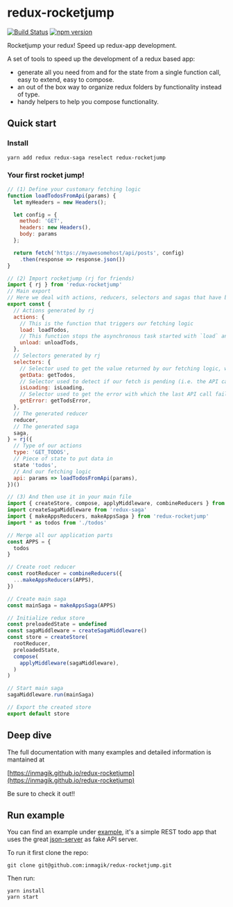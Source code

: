 # redux-rocketjump
[![Build Status](https://travis-ci.org/inmagik/redux-rocketjump.svg?branch=master)](https://travis-ci.org/inmagik/redux-rocketjump)
[![npm version](https://badge.fury.io/js/redux-rocketjump.svg)](https://badge.fury.io/js/redux-rocketjump)

Rocketjump your redux! Speed up redux-app development.

A set of tools to speed up the development of a redux based app:

- generate all you need from and for the state from a single function call, easy to extend, easy to compose.
- an out of the box way to organize redux folders by functionality instead of type.
- handy helpers to help you compose functionality.

## Quick start

### Install

```shell
yarn add redux redux-saga reselect redux-rocketjump
```

### Your first rocket jump!
```js
// (1) Define your customary fetching logic
function loadTodosFromApi(params) {
  let myHeaders = new Headers();

  let config = { 
    method: 'GET',
    headers: new Headers(),
    body: params
  };

  return fetch('https://myawesomehost/api/posts', config)
    .then(response => response.json())
}

// (2) Import rocketjump (rj for friends) 
import { rj } from 'redux-rocketjump'
// Main export
// Here we deal with actions, reducers, selectors and sagas that have been created for us
export const {
  // Actions generated by rj
  actions: {
    // This is the function that triggers our fetching logic
    load: loadTodos,
    // This function stops the asynchronous task started with `load` and clears the state
    unload: unloadTods,
  },
  // Selectors generated by rj
  selectors: {
    // Selector used to get the value returned by our fetching logic, when ready
    getData: getTodos,
    // Selector used to detect if our fetch is pending (i.e. the API call is loading)
    isLoading: isLoading,
    // Selector used to get the error with which the last API call failed (if available)
    getError: getTodsError,
  },
  // The generated reducer
  reducer,
  // The generated saga
  saga,
} = rj({
  // Type of our actions
  type: 'GET_TODOS',
  // Piece of state to put data in
  state 'todos',
  // And our fetching logic
  api: params => loadTodosFromApi(params),
})()

// (3) And then use it in your main file
import { createStore, compose, applyMiddleware, combineReducers } from 'redux'
import createSagaMiddleware from 'redux-saga'
import { makeAppsReducers, makeAppsSaga } from 'redux-rocketjump'
import * as todos from './todos'

// Merge all our application parts
const APPS = {
  todos
}

// Create root reducer
const rootReducer = combineReducers({
  ...makeAppsReducers(APPS),
})

// Create main saga
const mainSaga = makeAppsSaga(APPS)

// Initialize redux store
const preloadedState = undefined
const sagaMiddleware = createSagaMiddleware()
const store = createStore(
  rootReducer,
  preloadedState,
  compose(
    applyMiddleware(sagaMiddleware),
  )
)

// Start main saga
sagaMiddleware.run(mainSaga)

// Export the created store
export default store
```

## Deep dive
The full documentation with many examples and detailed information is mantained at

[https://inmagik.github.io/redux-rocketjump](https://inmagik.github.io/redux-rocketjump)

Be sure to check it out!!


## Run example
You can find an example under [example](https://github.com/inmagik/redux-rocketjump/tree/master/example), it's a simple REST todo app that uses the great [json-server](https://github.com/typicode/json-server) as fake API server.

To run it first clone the repo:
```shell
git clone git@github.com:inmagik/redux-rocketjump.git
```

Then run:
```shell
yarn install
yarn start
```
